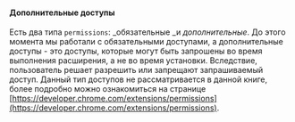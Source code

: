 #### Дополнительные доступы

Есть два типа `permissions`: _обязательные _и _дополнительные_. До этого момента мы работали с обязательными доступами, а дополнительные доступы - это доступы, которые могут быть запрошены во время выполнения расширения, а не во время установки. Вследствие, пользователь решает разрешить или запрещают запрашиваемый доступ. Данный тип доступов не рассматривается в данной книге, более подробно можно ознакомиться на странице [https://developer.chrome.com/extensions/permissions](https://developer.chrome.com/extensions/permissions).



